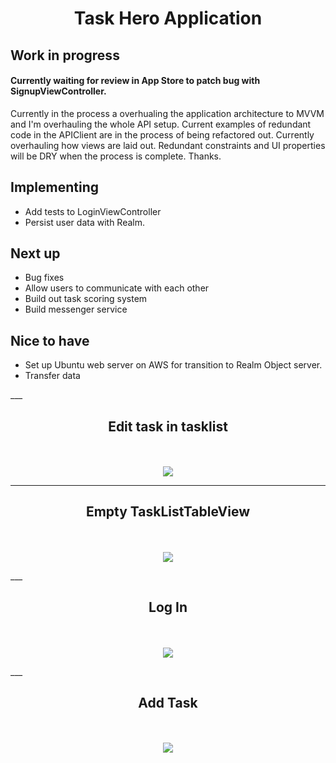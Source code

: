 <h1 align="center">Task Hero Application</h1>

<h2>Work in progress </h2>

#### Currently waiting for review in App Store to patch bug with SignupViewController.

<p> Currently in the process a overhualing the application architecture to MVVM and I'm overhauling the whole API setup. Current examples of redundant code in the APIClient are in the process of being refactored out. Currently overhauling how views are laid out. Redundant constraints and UI properties will be DRY when the process is complete. Thanks.  </p>


<h2>Implementing</h2>

<ul>
   <li>Add tests to LoginViewController</li>
   <li>Persist user data with Realm.</li>
</ul>

<h2>Next up</h2>
<ul>
   <li>Bug fixes</li>
   <li>Allow users to communicate with each other </li>
   <li>Build out task scoring system  </li>
   <li>Build messenger service</li>
</ul>

<h2>Nice to have</h2>
<ul>
   <li>Set up Ubuntu web server on AWS for transition to Realm Object server. </li>
   <li>Transfer data </li>
</ul>
___

<h2 align="center">Edit task in tasklist</h2>
<p align="center">
  <br><br>
  <img src="https://raw.githubusercontent.com/chriswebb09/taskhero/master/Assets/edittasklist.png">
</p>

___

<h2 align="center">Empty TaskListTableView</h2>

<p align="center">
  <br><br>
  <img src="https://raw.githubusercontent.com/chriswebb09/taskhero/master/Assets/emptytableview.png">
</p>
___

<h2 align="center">Log In</h2>

<p align="center">
  <br><br>
  <img src="https://raw.githubusercontent.com/chriswebb09/taskhero/master/Assets/login.jpg">
</p>
___

<h2 align="center">Add Task</h2>

<p align="center">
  <br><br>
  <img src="https://raw.githubusercontent.com/chriswebb09/taskhero/master/Assets/task.jpg">
</p>
